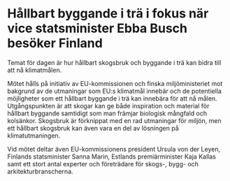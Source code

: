 # Hållbart byggande i trä i fokus när vice statsminister Ebba Busch besöker Finland

Temat för dagen är hur hållbart skogsbruk och byggande i trä kan bidra till att nå klimatmålen.

Mötet hålls på initiativ av EU-kommissionen och finska miljöministeriet mot bakgrund av de utmaningar som EU:s klimatmål innebär och de potentiella möjligheter som ett hållbart byggande i trä kan innebära för att nå målen. Utgångspunkten är att skogar kan ge både inspiration och material för hållbart byggande samtidigt som man främjar biologisk mångfald och kolsänkor. Skogsbruk är förknippat med en rad utmaningar för miljön, men ett hållbart skogsbruk kan även vara en del av lösningen på klimatutmaningen.

Vid mötet deltar även EU-kommissionens president Ursula von der Leyen, Finlands statsminister Sanna Marin, Estlands premiärminister Kaja Kallas samt ett stort antal experter och företrädare för skogs-, bygg- och arkitekturbranscherna.
